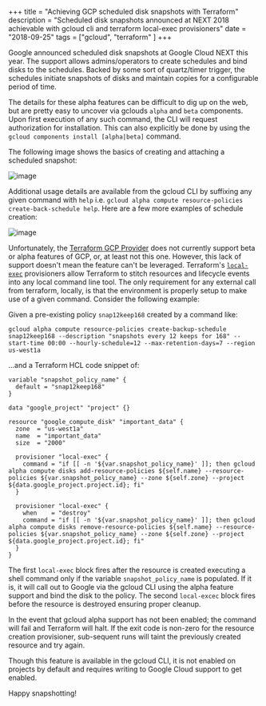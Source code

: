 +++
title = "Achieving GCP scheduled disk snapshots with Terraform"
description = "Scheduled disk snapshots announced at NEXT 2018 achievable with gcloud cli and terraform local-exec provisioners"
date = "2018-09-25"
tags = ["gcloud", "terraform" ]
+++

Google announced scheduled disk snapshots at Google Cloud NEXT this year. The support
allows admins/operators to create schedules and bind disks to the schedules. Backed by some
sort of quartz/timer trigger, the schedules initiate snapshots of disks and maintain copies for
a configurable period of time.

The details for these alpha features can be difficult to dig up on the web, but are pretty easy to uncover
via gclouds `alpha` and `beta` components. Upon first execution of any such command, the CLI will 
request authorization for installation. This can also explicitly be done by using the `gcloud components install [alpha|beta]`
command.

The following image shows the basics of creating and attaching a scheduled snapshot:

![image](/img/2018-09-achieving-gcp-scheduled-disk-snapshots-with-terraform/1.png)

Additional usage details are available from the gcloud CLI by suffixing any given command with `help` i.e.
`gcloud alpha compute resource-policies create-back-schedule help`. Here are a few more examples of 
schedule creation:

![image](/img/2018-09-achieving-gcp-scheduled-disk-snapshots-with-terraform/2.png)

Unfortunately, the [Terraform GCP Provider](https://github.com/terraform-providers/terraform-provider-google) does not currently support beta or alpha features of GCP, or, at least
not this one. However, this lack of support doesn't mean the feature can't be leveraged.
Terraform's [`local-exec`](https://www.terraform.io/docs/provisioners/local-exec.html) provisioners allow Terraform to stitch resources and lifecycle
events into any local command line tool. The only requirement for any external call
from terraform, locally, is that the environment
is properly setup to make use of a given command. Consider the following example:

Given a pre-existing policy `snap12keep168` created by a command like:

`gcloud alpha compute resource-policies create-backup-schedule snap12keep168 --description "snapshots every 12 keeps for 168" --start-time 00:00 --hourly-schedule=12 --max-retention-days=7 --region us-west1a`

...and a Terraform HCL code snippet of:

```hcl-terraform
variable "snapshot_policy_name" {
  default = "snap12keep168"
}

data "google_project" "project" {}

resource "google_compute_disk" "important_data" {
  zone  = "us-west1a"
  name  = "important_data"
  size  = "2000"

  provisioner "local-exec" {
    command = "if [[ -n '${var.snapshot_policy_name}' ]]; then gcloud alpha compute disks add-resource-policies ${self.name} --resource-policies ${var.snapshot_policy_name} --zone ${self.zone} --project ${data.google_project.project.id}; fi"
  }

  provisioner "local-exec" {
    when    = "destroy"
    command = "if [[ -n '${var.snapshot_policy_name}' ]]; then gcloud alpha compute disks remove-resource-policies ${self.name} --resource-policies ${var.snapshot_policy_name} --zone ${self.zone} --project ${data.google_project.project.id}; fi"
  }
} 
```

The first `local-exec` block fires after the resource is created executing a shell command
only if the variable `snapshot_policy_name` is populated. If it is, it will call out to Google
via the gcloud CLI using the alpha feature support and bind the disk to the policy. The second `local-excec`
block fires before the resource is destroyed ensuring proper cleanup.

In the event that gcloud alpha support has not been enabled; the command will fail and Terraform will
halt. If the exit code is non-zero for the resource creation provisioner, sub-sequent runs will taint the previously
created resource and try again.

Though this feature is available in the gcloud CLI, it is not enabled on projects by default
and requires writing to Google Cloud support to get enabled.

Happy snapshotting! 
 